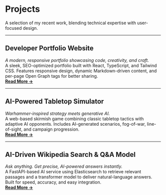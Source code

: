# Projects

A selection of my recent work, blending technical expertise with user-focused design.

---

## Developer Portfolio Website
*A modern, responsive portfolio showcasing code, creativity, and craft.*  
A sleek, SEO-optimized portfolio built with React, TypeScript, and Tailwind CSS. Features responsive design, dynamic Markdown-driven content, and per-page Open Graph tags for better sharing.  
[**Read More →**](/projects/portfolio)

---

## AI-Powered Tabletop Simulator
*Warhammer-inspired strategy meets generative AI.*  
A web-based skirmish game combining classic tabletop tactics with adaptive AI opponents. Includes AI-generated scenarios, fog-of-war, line-of-sight, and campaign progression.  
[**Read More →**](/projects/tabletop)

---

## AI-Driven Wikipedia Search & Q&A Model
*Ask anything. Get precise, AI-powered answers instantly.*  
A FastAPI-based AI service using Elasticsearch to retrieve relevant passages and a transformer model to deliver natural-language answers. Built for speed, accuracy, and easy integration.  
[**Read More →**](/projects/ai-wiki)
